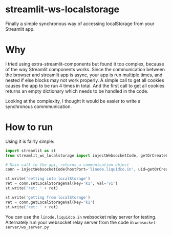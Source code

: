 # streamlit-ws-localstorage
Finally a simple synchronous way of accessing localStorage from your Streamlit app.

# Why
I tried using extra-streamlit-components but found it too complex, because of the way Streamlit components works.
Since the communication between the browser and streamlit app is async, your app is run multiple times, and nested if else blocks may not work properly. A simple call to get all cookies causes the app to be run 4 times in total. And the first call to get all cookies returns an empty dictionary which needs to be handled in the code.

Looking at the complexity, I thought it would be easier to write a synchronous commmunication.


# How to run
Using it is fairly simple:


```python
import streamlit as st
from streamlit_ws_localstorage import injectWebsocketCode, getOrCreateUID

# Main call to the api, returns a communication object
conn = injectWebsocketCode(hostPort='linode.liquidco.in', uid=getOrCreateUID())

st.write('setting into localStorage')
ret = conn.setLocalStorageVal(key='k1', val='v1')
st.write('ret: ' + ret)

st.write('getting from localStorage')
ret = conn.getLocalStorageVal(key='k1')
st.write('ret: ' + ret)
```

You can use the ```linode.liquidco.in``` websocket relay server for testing. Alternately run your websocket relay server from the code in ```websocket-server/ws_server.py```
